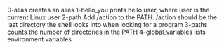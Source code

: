 0-alias creates an alias
1-hello_you prints hello user, where user is the current Linux user
2-path Add /action to the PATH. /action should be the last directory the shell looks into when looking for a program
3-paths counts the number of directories in the PATH
4-global_variables lists environment variables
